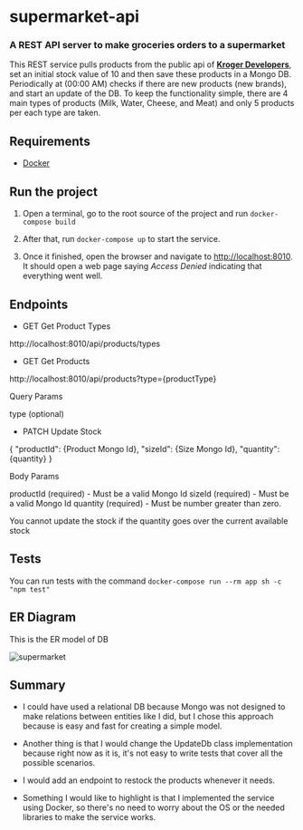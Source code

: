 # supermarket-api

### A REST API server to make groceries orders to a supermarket

This REST service pulls products from the public api of **[Kroger Developers](https://developer.kroger.com/)**, set an initial stock value of 10 and then save these products in a Mongo DB. Periodically at (00:00 AM) checks if there are new products (new brands), and start an update of the DB. To keep the functionality simple, there are 4 main types of products (Milk, Water, Cheese, and Meat) and only 5 products per each type are taken.

## Requirements

-   [Docker](https://www.docker.com/products/docker-desktop)

## Run the project

1. Open a terminal, go to the root source of the project and run `docker-compose build`

2. After that, run `docker-compose up` to start the service.

3. Once it finished, open the browser and navigate to [http://localhost:8010](http://localhost:8010). It should open a web page saying _Access Denied_ indicating that everything went well.

## Endpoints

-   GET Get Product Types

http://localhost:8010/api/products/types

-   GET Get Products

http://localhost:8010/api/products?type={productType}

Query Params

type (optional)

-   PATCH Update Stock

{
"productId": {Product Mongo Id},
"sizeId": {Size Mongo Id},
"quantity": {quantity}
}

Body Params

productId (required) - Must be a valid Mongo Id
sizeId (required) - Must be a valid Mongo Id
quantity (required) - Must be number greater than zero.

You cannot update the stock if the quantity goes over the current available stock

## Tests

You can run tests with the command `docker-compose run --rm app sh -c "npm test"`

## ER Diagram

This is the ER model of DB

![supermarket](https://user-images.githubusercontent.com/29830077/197031789-3eddba2c-d51b-418e-b13a-fcf86f11bb5c.png)

## Summary

-   I could have used a relational DB because Mongo was not designed to make relations between entities like I did, but I chose this approach because is easy and fast for creating a simple model.

-   Another thing is that I would change the UpdateDb class implementation because right now as it is, it's not easy to write tests that cover all the possible scenarios.

-   I would add an endpoint to restock the products whenever it needs.

-   Something I would like to highlight is that I implemented the service using Docker, so there's no need to worry about the OS or the needed libraries to make the service works.
